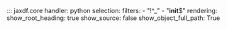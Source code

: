 ::: jaxdf.core
    handler: python
    selection:
        filters:
            - "!^_"
            - "__init__$"
    rendering:
        show_root_heading: true
        show_source: false
        show_object_full_path: True